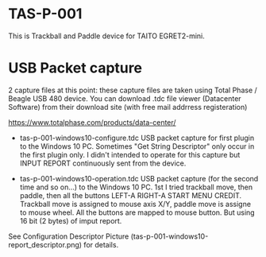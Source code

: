 # TAS-P-001
This is Trackball and Paddle device for TAITO EGRET2-mini.

# USB Packet capture

2 capture files at this point: these capture files are taken using Total Phase / Beagle USB 480 device.
You can download .tdc file viewer (Datacenter Software) from their download site (with free mail addrress registeration)

https://www.totalphase.com/products/data-center/

* tas-p-001-windows10-configure.tdc
USB packet capture for first plugin to the Windows 10 PC.
Sometimes "Get String Descriptor" only occur in the first plugin only.
I didn't intended to operate for this capture but INPUT REPORT continuously sent from the device.

* tas-p-001-windows10-operation.tdc
USB packet capture (for the second time and so on...) to the Windows 10 PC.
1st I tried trackball move, then paddle, then all the buttons LEFT-A RIGHT-A START MENU CREDIT.
Trackball move is assigned to mouse axis X/Y, paddle move is assigne to mouse wheel.
All the buttons are mapped to mouse button. But using 16 bit (2 bytes) of imput report.

See Configuration Descriptor Picture (tas-p-001-windows10-report_descriptor.png) for details.
